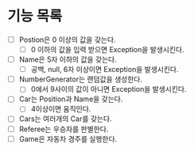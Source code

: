# 기능 목록

- [ ] Postion은 0 이상의 값을 갖는다.
  - [ ] 0 이하의 값을 입력 받으면 Exception을 발생시킨다.
- [ ] Name은 5자 이하의 값을 갖는다.
  - [ ] 공백, null, 6자 이상이면 Exception을 발생시킨다.
- [ ] NumberGenerator는 랜덤값을 생성한다.
  - [ ] 0에서 9사이의 값이 아니면 Exception을 발생시킨다.
- [ ] Car는 Position과 Name을 갖는다.
  - [ ] 4이상이면 움직인다.
- [ ] Cars는 여러개의 Car를 갖는다.
- [ ] Referee는 우승자를 판별한다.
- [ ] Game은 자동차 경주를 실행한다.